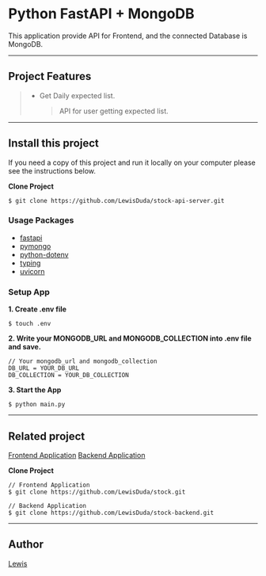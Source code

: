 # Python FastAPI + MongoDB

This application provide API for Frontend, and the connected Database is MongoDB.

---

## Project Features

> -   Get Daily expected list.
>     > API for user getting expected list.

---

## Install this project

If you need a copy of this project and run it locally on your computer please see the instructions below.

**Clone Project**

```
$ git clone https://github.com/LewisDuda/stock-api-server.git
```

### Usage Packages

-   [fastapi](https://fastapi.tiangolo.com/)
-   [pymongo](https://pypi.org/project/pymongo/)
-   [python-dotenv](https://pypi.org/project/python-dotenv/)
-   [typing](https://pypi.org/project/typing/)
-   [uvicorn](https://www.uvicorn.org/)

### Setup App

**1. Create .env file**

```
$ touch .env
```

**2. Write your MONGODB_URL and MONGODB_COLLECTION into .env file and save.**

```
// Your mongodb_url and mongodb_collection
DB_URL = YOUR_DB_URL
DB_COLLECTION = YOUR_DB_COLLECTION

```

**3. Start the App**

```
$ python main.py
```

---

## Related project

[Frontend Application](https://github.com/LewisDuda/stock)
[Backend Application](https://github.com/LewisDuda/stock-backend)

**Clone Project**

```
// Frontend Application
$ git clone https://github.com/LewisDuda/stock.git

// Backend Application
$ git clone https://github.com/LewisDuda/stock-backend.git
```

---

## Author

[Lewis](https://github.com/LewisDuda)
